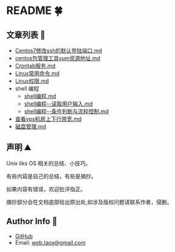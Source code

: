 # README 🍀

## 文章列表 📲

* [Centos7修改ssh的默认登陆端口.md](./documents/Centos7修改ssh的默认登陆端口.md)
* [centos包管理工具yum资源地址.md](./documents/centos包管理工具yum资源地址.md)
* [Crontab服务.md](./documents/Crontab服务.md)
* [Linux常用命令.md](./documents/Linux常用命令.md)
* [Linux权限.md](./documents/Linux权限.md)
* shell 编程
	* [shell编程.md](./documents/shell编程.md)
	* [shell编程--读取用户输入.md](./documents/shell编程--读取用户输入.md)
	* [shell编程--条件判断与流程控制.md](./documents/shell编程--条件判断与流程控制.md)
* [查看vps机房上下行带宽.md](./documents/查看vps机房上下行带宽.md)
* [磁盘管理.md](./documents/磁盘管理.md)

## 声明 ⛰️

Unix liks OS 相关的总结、小技巧。

有些内容是自己的总结，有些是摘抄。

如果内容有错误，欢迎批评指正。

摘抄部分会在文档底部给出原出处,如涉及版权问题请联系作者，侵删。

## Author Info 💬

* [GitHub](https://github.com/Tao-Quixote)
* Email: <web.taox@gmail.com>

